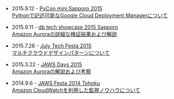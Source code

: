 - 2015.9.12 - [PyCon mini Sapporo 2015](https://sapporo.pycon.jp/2015/)  
[Pythonで記述可能なGoogle Cloud Deployment Managerについて](http://www.slideshare.net/marcyterui/pythonyamlgcpdeploygoogle-cloud-deployment-manager)

- 2015.9.11 - [db tech showcase 2015 Sapporo](http://www.insight-tec.com/dbts-sapporo-2015.html)  
[Amazon Auroraの詳細な検証結果および解説](http://www.slideshare.net/marcyterui/amazon-aurora-52662214)

- 2015.7.26 - [July Tech Festa 2015](http://2015.techfesta.jp/p/program.html#multiple_cloud_usecase)  
[マルチクラウドデザインパターンについて](http://www.slideshare.net/marcyterui/multi-cloud-design-patternbeta)

- 2015.3.22 - [JAWS Days 2015](http://jawsdays2015.jaws-ug.jp/speaker/masashi-terui/)  
[Amazon Auroraの解説および考察](http://www.slideshare.net/marcyterui/deep-dive-46150379)

- 2014.9.6 - [JAWS Festa 2014 Tohoku](http://jft2014.jaws-ug.jp/speaker/marcy-terui/)  
[Amazon CloudWatchを利用した監視ノウハウについて](http://www.slideshare.net/marcyterui/jtf-cw)
